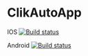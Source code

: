 # ClikAutoApp

IOS
[![Build status](https://build.appcenter.ms/v0.1/apps/1a3217c5-4926-4a6c-b510-24ffcf144324/branches/main/badge)](https://appcenter.ms)

Android
[![Build status](https://build.appcenter.ms/v0.1/apps/9a16f46a-3272-4c78-a458-8e1c0019e1be/branches/main/badge)](https://appcenter.ms)
